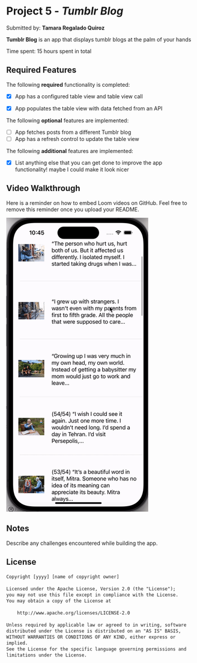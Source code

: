 # Project 5 - *Tumblr Blog*

Submitted by: **Tamara Regalado Quiroz**

**Tumblr Blog** is an app that displays tumblr blogs at the palm of your hands

Time spent: 15 hours spent in total

## Required Features

The following **required** functionality is completed:

- [x] App has a configured table view and table view call
- [x] App populates the table view with data fetched from an API


The following **optional** features are implemented:

- [ ] App fetches posts from a different Tumblr blog
- [ ] App has a refresh control to update the table view

The following **additional** features are implemented:

- [x] List anything else that you can get done to improve the app functionality!
maybe I could make it look nicer

## Video Walkthrough

Here is a reminder on how to embed Loom videos on GitHub. Feel free to remove this reminder once you upload your README. 

<img src="./Kapture.gif" title="Video Walkthrough" width='' alt="Video Walkthrough" />

## Notes

Describe any challenges encountered while building the app.

## License

    Copyright [yyyy] [name of copyright owner]

    Licensed under the Apache License, Version 2.0 (the "License");
    you may not use this file except in compliance with the License.
    You may obtain a copy of the License at

        http://www.apache.org/licenses/LICENSE-2.0

    Unless required by applicable law or agreed to in writing, software
    distributed under the License is distributed on an "AS IS" BASIS,
    WITHOUT WARRANTIES OR CONDITIONS OF ANY KIND, either express or implied.
    See the License for the specific language governing permissions and
    limitations under the License.
